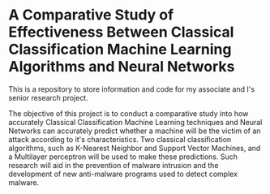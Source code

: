 # A Comparative Study of Effectiveness Between Classical Classification Machine Learning Algorithms and Neural Networks 
 
This is a repository to store information and code for my associate and I's senior research project. 

The objective of this project is to conduct a comparative study into how accurately Classical Classification Machine Learning techniques and Neural Networks can accurately predict whether a machine will be the victim of an attack according to it's characteristics. Two classical classification algorithms, such as K-Nearest Neighbor and Support Vector Machines, and a Multilayer perceptron will be used to make these predictions. Such research will aid in the prevention of malware intrusion and the development of new anti-malware programs used to detect complex malware. 
